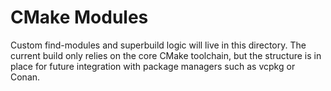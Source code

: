 # CMake Modules

Custom find-modules and superbuild logic will live in this directory. The current build only relies on the core CMake toolchain, but the structure is in place for future integration with package managers such as vcpkg or Conan.

